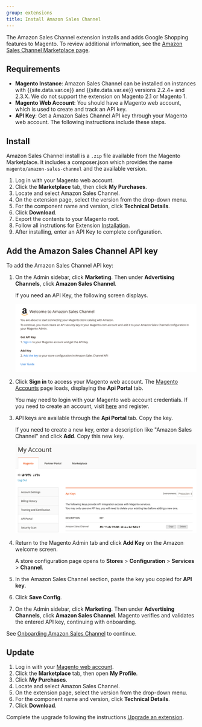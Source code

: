 ```yaml
---
group: extensions
title: Install Amazon Sales Channel
---
```


The Amazon Sales Channel extension installs and adds Google Shopping features to Magento. To review additional information, see the [Amazon Sales Channel Marketplace page](http://marketplace.magento.com/magento-module-amazon.html).

## Requirements

- **Magento Instance**: Amazon Sales Channel can be installed on instances with {{site.data.var.ce}} and {{site.data.var.ee}} versions 2.2.4+ and 2.3.X. We do not support the extension on Magento 2.1 or Magento 1.
- **Magento Web Account**: You should have a Magento web account, which is used to create and track an API key.
- **API Key**: Get a Amazon Sales Channel API key through your Magento web account. The following instructions include these steps.

## Install

Amazon Sales Channel install is a `.zip` file available from the Magento Marketplace. It includes a composer.json which provides the name `magento/amazon-sales-channel` and the available version.

1. Log in with your Magento web account.
1. Click the **Marketplace** tab, then click **My Purchases**.
1. Locate and select Amazon Sales Channel.
1. On the extension page, select the version from the drop-down menu.
1. For the component name and version, click **Technical Details**.
1. Click **Download**.
1. Export the contents to your Magento root.
1. Follow all instrutions for Extension [Installation]({{site.baseurl}}/extensions/install/).
1. After installing, enter an API Key to complete configuration.

## Add the Amazon Sales Channel API key

To add the Amazon Sales Channel API key:

1. On the Admin sidebar, click **Marketing**. Then under **Advertising Channels**, click **Amazon Sales Channel**.

    If you need an API Key, the following screen displays.

    ![Onboarding API Key Verification](images/amazon-api-key.png)

1. Click **Sign in** to access your Magento web account. The [Magento Accounts](https://account.magento.com/customer/account/login) page loads, displaying the **Api Portal** tab.

    You may need to login with your Magento web account credentials. If you need to create an account, visit [here](https://account.magento.com/customer/account/login) and register.

1. API keys are available through the **Api Portal** tab. Copy the key.

    If you need to create a new key, enter a description like "Amazon Sales Channel" and click **Add**. Copy this new key.

    ![Copy or generate an API Key](images/config-api-portal.png)

1. Return to the Magento Admin tab and click **Add Key** on the Amazon welcome screen.

    A store configuration page opens to **Stores** > **Configuration** > **Services** > **Channel**.

1. In the Amazon Sales Channel section, paste the key you copied for **API key**.

1. Click **Save Config**.

1. On the Admin sidebar, click **Marketing**. Then under **Advertising Channels**, click **Amazon Sales Channel**. Magento verifies and validates the entered API key, continuing with onboarding.

See [Onboarding Amazon Sales Channel](https://docs.magento.com/m2/ce/user_guide/sales-channels/amazon/amazon-onboarding-home.html) to continue.

## Update

1. Log in with your [Magento web account](https://account.magento.com/applications/customer/login/).
1. Click the **Marketplace** tab, then open **My Profile**.
1. Click **My Purchases**.
1. Locate and select Amazon Sales Channel.
1. On the extension page, select the version from the drop-down menu.
1. For the component name and version, click **Technical Details**.
1. Click **Download**.

Complete the upgrade following the instructions [Upgrade an extension]({{site.baseurl}}/extensions/install/#upgrade-an-extension).
